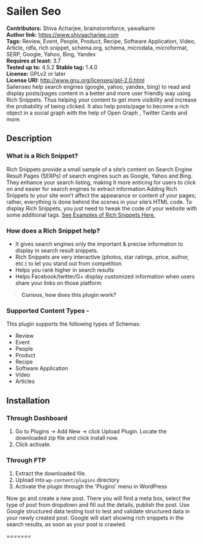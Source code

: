  
# Sailen Seo #
**Contributors:** Shiva Acharjee, brainstormforce, yawalkarm  
**Author link:** https://www.shivaacharjee.com  
**Tags:** Review, Event, People, Product, Recipe, Software Application, Video, Article, rdfa, rich snippet, schema.org, schema, microdata, microformat, SERP, Google, Yahoo, Bing, Yandex  
**Requires at least:** 3.7  
**Tested up to:** 4.5.2 
**Stable tag:** 1.4.0  
**License:** GPLv2 or later  
**License URI:** http://www.gnu.org/licenses/gpl-2.0.html  
Sailenseo  help search engines (google, yahoo, yandex, bing) to read and display posts/pages content in a better and more user friendly way using Rich Snippets. Thus helping your content to get more visibility and increase the probability of being clicked. It also help posts/page to become a rich object in a social graph with the help of Open Graph , Twitter Cards and more.

## Description ##

### What is a Rich Snippet? ###
Rich Snippets provide a small sample of a site’s content on Search Engine Result Pages (SERPs) of search engines such as Google, Yahoo and Bing. They enhance your search listing, making it more enticing for users to click on and easier for search engines to extract information.Adding Rich Snippets to your site won’t affect the appearance or content of your pages; rather, everything is done behind the scenes in your site’s HTML code. To display Rich Snippets, you just need to tweak the code of your website with some additional tags.
[See Examples of Rich Snippets Here.](http://www.6smarketing.com/blog/what-are-rich-snippets-and-when-to-use-them/ "Rich Snippets Examples")

### How does a Rich Snippet help? ###
- It gives search engines only the important & precise information to display in search result snippets.
- Rich Snippets are very interactive (photos, star ratings, price, author, etc.) to let you stand out from competition
- Helps you rank higher in search results
- Helps Facebook/twitter/G+ display customized  information when users share your links on those platform
> **Curious, how does this plugin work?**


### Supported Content Types - ###
This plugin supports the following types of Schemas:
* Review
* Event
* People
* Product
* Recipe
* Software Application
* Video
* Articles 

 

## Installation ##

### Through Dashboard ###
1. Go to Plugins -> Add New -> click Upload Plugin. Locate the downloaded zip file and click install now.
2. Click activate. 

### Through FTP ###
1. Extract the downloaded file. 
1. Upload into `wp-content/plugins` directory
2. Activate the plugin through the 'Plugins' menu in WordPress

Now go and create a new post. There you will find a meta box, select the type of post from dropdown and fill out the details, publish the post. Use <a herf="https://search.google.com/structured-data/testing-tool">Google structured data testing tool</a> to test and validate structured data in your newly created post. 
Google will start showing rich snippets in the search results, as soon as your post is crawled.

=======
 
